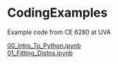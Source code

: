 # CodingExamples
Example code from CE 6280 at UVA

[00_Intro_To_Python.ipynb](https://colab.research.google.com/github/StochHydroUVA/CodingExamples/blob/main/00_Intro_To_Python.ipynb)  
[01_Fitting_Distns.ipynb](https://colab.research.google.com/github/StochHydroUVA/CodingExamples/blob/main/01_FittingDistns.ipynb)
